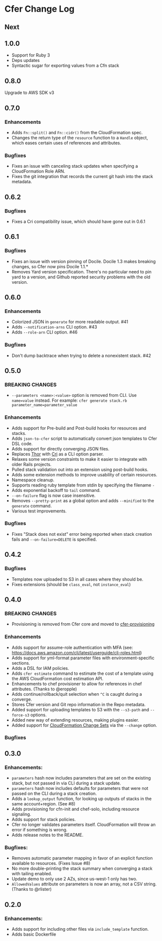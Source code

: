 # Cfer Change Log

## Next
## 1.0.0

* Support for Ruby 3
* Deps updates
* Syntactic sugar for exporting values from a Cfn stack

## 0.8.0
Upgrade to AWS SDK v3

## 0.7.0

### Enhancements
* Adds `Fn::split()` and  `Fn::cidr()` from the CloudFormation spec.
* Changes the return type of the `resource` function to a `Handle` object, which eases certain uses of references and attributes.

### Bugfixes
* Fixes an issue with canceling stack updates when specifying a CloudFormation Role ARN.
* Fixes the git integration that records the current git hash into the stack metadata.

## 0.6.2
### Bugfixes
* Fixes a Cri compatibility issue, which should have gone out in 0.6.1

## 0.6.1
### Bugfixes
* Fixes an issue with version pinning of Docile. Docile 1.3 makes breaking changes, so Cfer now pins Docile 1.1.*
* Removes Yard version specification. There's no particular need to pin yard to a version, and Github reported security problems with the old version.

## 0.6.0

### Enhancements
* Colorized JSON in `generate` for more readable output. #41
* Adds `--notification-arns` CLI option. #43
* Adds `--role-arn` CLI option. #46

### Bugfixes
* Don't dump backtrace when trying to delete a nonexistent stack. #42

## 0.5.0

### **BREAKING CHANGES**
* `--parameters <name>:<value>` option is removed from CLI. Use `name=value` instead.
  For example: `cfer generate stack.rb parameter_name=parameter_value`

### Enhancements
* Adds support for Pre-build and Post-build hooks for resources and stacks.
* Adds `json-to-cfer` script to automatically convert json templates to Cfer DSL code.
* Adds support for directly converging JSON files.
* Replaces [Thor](https://github.com/erikhuda/thor) with [Cri](https://github.com/ddfreyne/cri) as a CLI option parser.
* Relaxes some version constraints to make it easier to integrate with older Rails projects.
* Pulled stack validation out into an extension using post-build hooks.
* Adds some extension methods to improve usability of certain resources.
* Namespace cleanup.
* Supports reading ruby template from stdin by specifying the filename `-`
* Adds exponential backoff to `tail` command.
* `--on-failure` flag is now case insensitive.
* Removes `--pretty-print` as a global option and adds `--minified` to the `generate` command.
* Various test improvements.

### Bugfixes
* Fixes "Stack does not exist" error being reported when stack creation fails and `--on-failure=DELETE` is specified.

## 0.4.2

### Bugfixes
* Templates now uploaded to S3 in all cases where they should be.
* Fixes extensions (should be `class_eval`, not `instance_eval`)

## 0.4.0

### **BREAKING CHANGES**
* Provisioning is removed from Cfer core and moved to [cfer-provisioning](https://github.com/seanedwards/cfer-provisioning)

### Enhancements
* Adds support for assume-role authentication with MFA (see: https://docs.aws.amazon.com/cli/latest/userguide/cli-roles.html)
* Adds support for yml-format parameter files with environment-specific sections.
* Adds a DSL for IAM policies.
* Adds `cfer estimate` command to estimate the cost of a template using the AWS CloudFormation cost estimation API.
* Enhancements to chef provisioner to allow for references in chef attributes. (Thanks to @eropple)
* Adds continue/rollback/quit selection when `^C` is caught during a converge.
* Stores Cfer version and Git repo information in the Repo metadata.
* Added support for uploading templates to S3 with the `--s3-path` and `--force-s3` options.
* Added new way of extending resources, making plugins easier.
* Added support for [CloudFormation Change Sets](https://aws.amazon.com/blogs/aws/new-change-sets-for-aws-cloudformation/) via the `--change` option.

### Bugfixes

## 0.3.0

### Enhancements:
* `parameters` hash now includes parameters that are set on the existing stack, but not passed in via CLI during a stack update.
* `parameters` hash now includes defaults for parameters that were not passed on the CLI during a stack creation.
* Adds a `lookup_output` function, for looking up outputs of stacks in the same account+region. (See #8)
* Adds provisioning for cfn-init and chef-solo, including resource signaling.
* Adds support for stack policies.
* Cfer no longer validates parameters itself. CloudFormation will throw an error if something is wrong.
* Adds release notes to the README.

### Bugfixes:
* Removes automatic parameter mapping in favor of an explicit function available to resources. (Fixes Issue #8)
* No more double-printing the stack summary when converging a stack with tailing enabled.
* Update demo to only use 2 AZs, since us-west-1 only has two.
* `AllowedValues` attribute on parameters is now an array, not a CSV string. (Thanks to @rlister)

## 0.2.0

### Enhancements:
* Adds support for including other files via `include_template` function.
* Adds basic Dockerfile

